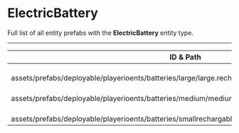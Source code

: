 # ElectricBattery
Full list of all <Badge type="warning" text="3"/> entity prefabs with the **ElectricBattery** entity type.

---
| ID & Path |
| --- |
| <a href="#3398686648"><Badge id="3398686648" type="tip" text="#"/></a> <Badge type="tip" text="3398686648"/> <Badge type="info" text="Poolable"/> <Badge type="info" text="GroundWatch"/> <Badge type="info" text="DestroyOnGroundMissing"/> <Badge type="info" text="Deployable"/> <Badge type="info" text="Construction"/> <Badge type="info" text="Rust.PropRenderer"/> <br> assets/prefabs/deployable/playerioents/batteries/large/large.rechargable.battery.deployed.prefab |
| <a href="#262703036"><Badge id="262703036" type="tip" text="#"/></a> <Badge type="tip" text="262703036"/> <Badge type="info" text="Poolable"/> <Badge type="info" text="DestroyOnGroundMissing"/> <Badge type="info" text="Deployable"/> <Badge type="info" text="Construction"/> <Badge type="info" text="Rust.PropRenderer"/> <Badge type="info" text="RealmedRemove"/> <Badge type="info" text="GroundWatch"/> <br> assets/prefabs/deployable/playerioents/batteries/medium/medium.rechargable.battery.deployed.prefab |
| <a href="#918119888"><Badge id="918119888" type="tip" text="#"/></a> <Badge type="tip" text="918119888"/> <Badge type="info" text="Poolable"/> <Badge type="info" text="RealmedRemove"/> <Badge type="info" text="GroundWatch"/> <Badge type="info" text="DestroyOnGroundMissing"/> <Badge type="info" text="Deployable"/> <Badge type="info" text="Construction"/> <Badge type="info" text="Rust.PropRenderer"/> <br> assets/prefabs/deployable/playerioents/batteries/smallrechargablebattery.deployed.prefab |
